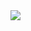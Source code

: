 
<!DOCTYPE html>
<html>
<head>
<title>Page Title</title>
</head>
<body>

<img src="https://upload.wikimedia.org/wikipedia/fr/thumb/f/f7/Logo_SNCF_%282005%29.svg/1200px-Logo_SNCF_%282005%29.svg.png">

</body>
</html>


